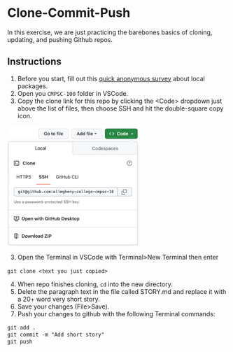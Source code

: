 # Clone-Commit-Push

In this exercise, we are just practicing the barebones basics of cloning, updating, and pushing Github repos. 

## Instructions 

1. Before you start, fill out this [quick anonymous survey](https://docs.google.com/forms/d/e/1FAIpQLSdn-6E5Q-TqoU78aMdkFsTs8M7ghpUyT8h1lsxXiFZwWC2G3g/viewform?usp=sf_link) about local packages. 
2. Open you `CMPSC-100` folder in VSCode.
3. Copy the clone link for this repo by clicking the \<Code\> dropdown just above the list of files, then choose SSH and hit the double-square copy icon.

<img src = 'assets/copy_thumbnail.png' width = "300px" />

3. Open the Terminal in VSCode with Terminal>New Terminal then enter
   
```git clone <text you just copied>```
   
    
4. When repo finishes cloning, `cd` into the new directory.
5. Delete the paragraph text in the file called STORY.md and replace it with a 20+ word very short story. 
6. Save your changes (File>Save). 
7. Push your changes to github with the following Terminal commands:
```
git add .
git commit -m "Add short story"
git push

```

